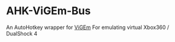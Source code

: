 # AHK-ViGEm-Bus

An AutoHotkey wrapper for [ViGEm](https://github.com/ViGEm/ViGEmBus/releases) 
For emulating virtual Xbox360 / DualShock 4  
